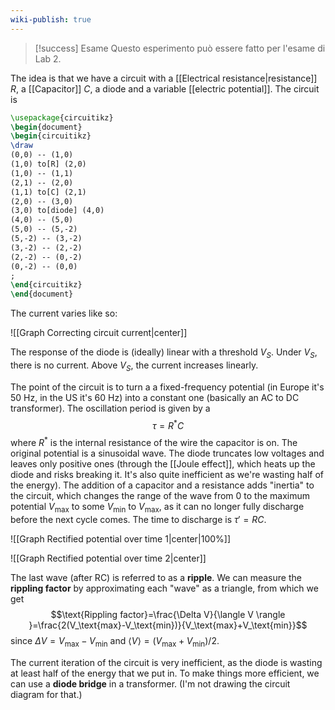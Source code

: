 ```yaml
---
wiki-publish: true
---
```

> [!success] Esame
> Questo esperimento può essere fatto per l'esame di Lab 2.

The idea is that we have a circuit with a [[Electrical resistance|resistance]] $R$, a [[Capacitor]] $C$, a diode and a variable [[electric potential]]. The circuit is

```tikz
\usepackage{circuitikz}
\begin{document}
\begin{circuitikz}
\draw
(0,0) -- (1,0)
(1,0) to[R] (2,0)
(1,0) -- (1,1)
(2,1) -- (2,0)
(1,1) to[C] (2,1)
(2,0) -- (3,0)
(3,0) to[diode] (4,0)
(4,0) -- (5,0)
(5,0) -- (5,-2)
(5,-2) -- (3,-2)
(3,-2) -- (2,-2)
(2,-2) -- (0,-2)
(0,-2) -- (0,0)
;
\end{circuitikz}
\end{document}
```

The current varies like so:

![[Graph Correcting circuit current|center]]

The response of the diode is (ideally) linear with a threshold $V_{S}$. Under $V_{S}$, there is no current. Above $V_{S}$, the current increases linearly.

The point of the circuit is to turn a a fixed-frequency potential (in Europe it's 50 Hz, in the US it's 60 Hz) into a constant one (basically an AC to DC transformer). The oscillation period is given by a
$$\tau=R^{*}C$$
where $R^{*}$ is the internal resistance of the wire the capacitor is on. The original potential is a sinusoidal wave. The diode truncates low voltages and leaves only positive ones (through the [[Joule effect]], which heats up the diode and risks breaking it. It's also quite inefficient as we're wasting half of the energy). The addition of a capacitor and a resistance adds "inertia" to the circuit, which changes the range of the wave from 0 to the maximum potential $V_\text{max}$ to some $V_\text{min}$ to $V_\text{max}$, as it can no longer fully discharge before the next cycle comes. The time to discharge is $\tau'=RC$.

![[Graph Rectified potential over time 1|center|100%]]

![[Graph Rectified potential over time 2|center]]

The last wave (after RC) is referred to as a **ripple**. We can measure the **rippling factor** by approximating each "wave" as a triangle, from which we get
$$\text{Rippling factor}=\frac{\Delta V}{\langle V \rangle }=\frac{2(V_\text{max}-V_\text{min})}{V_\text{max}+V_\text{min}}$$
since $\Delta V=V_\text{max}-V_\text{min}$ and $\langle V \rangle=(V_\text{max}+V_\text{min})/2$.

The current iteration of the circuit is very inefficient, as the diode is wasting at least half of the energy that we put in. To make things more efficient, we can use a **diode bridge** in a transformer. (I'm not drawing the circuit diagram for that.)